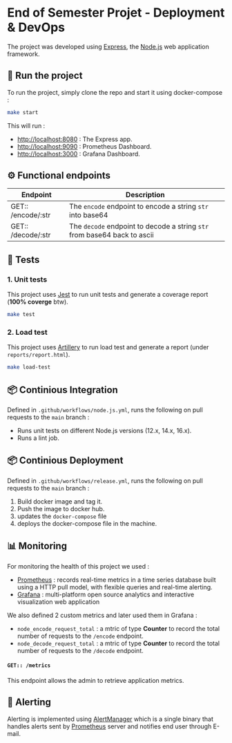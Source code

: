 # End of Semester Projet - Deployment & DevOps

The project was developed using [Express](https://expressjs.com/), the [Node.js](https://nodejs.org/en/) web application framework.

## 🏃 Run the project
To run the project, simply clone the repo and start it using docker-compose :
```bash
make start
```
This will run :
- [http://localhost:8080](http://localhost:8080) : The Express app.
- [http://localhost:9090](http://localhost:9090) : Prometheus Dashboard.
- [http://localhost:3000](http://localhost:3000) : Grafana Dashboard.

## ⚙️ Functional endpoints

| Endpoint           | Description                                                              |
|--------------------|--------------------------------------------------------------------------|
| GET:: /encode/:str | The `encode` endpoint to encode a string `str` into base64               |
| GET:: /decode/:str | The `decode` endpoint to decode a string `str` from base64 back to ascii |

## 🧪 Tests

### 1. Unit tests
This project uses [Jest](https://jestjs.io/) to run unit tests and generate a coverage report (**100% coverge** btw).

```bash
make test
```

### 2. Load test
This project uses [Artillery](https://www.artillery.io/) to run load test and generate a report (under `reports/report.html`).

```bash
make load-test
```
## 📦 Continious Integration

Defined in `.github/workflows/node.js.yml`, runs the following on pull requests to the `main` branch :
- Runs unit tests on different Node.js versions (12.x, 14.x, 16.x).
- Runs a lint job.
## 📦 Continious Deployment

Defined in `.github/workflows/release.yml`, runs the following on pull requests to the `main` branch :
1. Build docker image and tag it.
2. Push the image to docker hub.
3. updates the `docker-compose` file
4. deploys the docker-compose file in the machine.

## 📊 Monitoring

For monitoring the health of this project we used :
- [Prometheus](https://prometheus.io/) : records real-time metrics in a time series database built using a HTTP pull model, with flexible queries and real-time alerting.
- [Grafana](https://grafana.com/) : multi-platform open source analytics and interactive visualization web application

We also defined 2 custom metrics and later used them in Grafana :
- `node_encode_request_total` : a mtric of type **Counter** to record the total number of requests to the `/encode` endpoint.
- `node_decode_request_total` : a mtric of type **Counter** to record the total number of requests to the `/decode` endpoint.
#### `GET:: /metrics`

This endpoint allows the admin to retrieve application metrics.

## 🚨 Alerting

Alerting is implemented using [AlertManager](https://prometheus.io/docs/alerting/latest/alertmanager/) which is a single binary that handles alerts sent by [Prometheus](https://prometheus.io/) server and notifies end user through E-mail.
